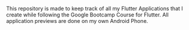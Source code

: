 This repository is made to keep track of all my Flutter Applications that I create while following the Google Bootcamp Course for Flutter.
All application previews are done on my own Android Phone.